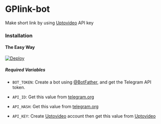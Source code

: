 # GPlink-bot
Make short link by using [Uptovideo](https://upvideo.to) API key
### Installation

#### The Easy Way

[![Deploy](https://www.herokucdn.com/deploy/button.svg)](https://heroku.com/deploy)

##### Required Variables

* `BOT_TOKEN`: Create a bot using [@BotFather](https://telegram.dog/BotFather), and get the Telegram API token.

* `API_ID`: Get this value from [telegram.org](https://my.telegram.org/apps)
* `API_HASH`: Get this value from [telegram.org](https://my.telegram.org/apps)
* `API_KEY`: Create [Uptovideo](https://upvideo.to) account then get this value from [Uptovideo](https://upvideo.to/?op=my_api)
